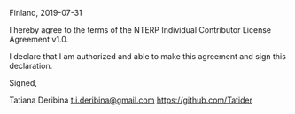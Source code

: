 Finland, 2019-07-31

I hereby agree to the terms of the NTERP Individual Contributor License
Agreement v1.0.

I declare that I am authorized and able to make this agreement and sign this
declaration.

Signed,

Tatiana Deribina t.i.deribina@gmail.com https://github.com/Tatider
